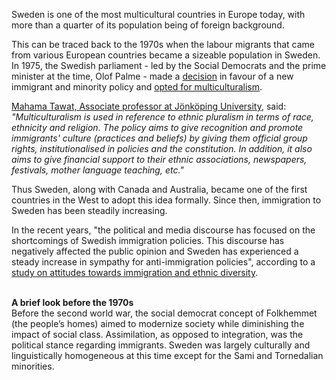 <link href="../css/style.css" rel="stylesheet">

<p class="text-body-2">
Sweden is one of the most multicultural countries in Europe today, with more than a quarter of its population being of foreign background.

This can be traced back to the 1970s when the labour migrants that came from various European countries became a sizeable population in Sweden. In 1975, the Swedish parliament - led by the Social Democrats and the prime minister at the time, Olof Palme - made a [decision](https://lagen.nu/prop/1975:26) in favour of a new immigrant and minority policy and [opted for multiculturalism](https://www.tandfonline.com/doi/full/10.1080/10286632.2017.1335719).

[Mahama Tawat, Associate professor at Jönköping University](https://scholar.google.com/citations?user=VQos0d8AAAAJ&hl=en), said:
_"Multiculturalism is used in reference to ethnic pluralism in terms of race, ethnicity and religion. The policy aims to give recognition and promote immigrants' culture (practices and beliefs) by giving them official group rights, institutionalised in policies and the constitution. In addition, it also aims to give financial support to their ethnic associations, newspapers, festivals, mother language teaching, etc."_

Thus Sweden, along with Canada and Australia, became one of the first countries in the West to adopt this idea formally. Since then, immigration to Sweden has been steadily increasing.

In the recent years, "the political and media discourse has focused on the shortcomings of Swedish immigration policies. This discourse has negatively affected the public opinion and Sweden has experienced a steady increase in sympathy for anti-immigration policies", according to a [study on attitudes towards immigration and ethnic diversity](https://www.mdpi.com/2076-0760/10/10/401/htm).

<br />**A brief look before the 1970s**<br />
Before the second world war, the social democrat concept of Folkhemmet (the people’s homes) aimed to modernize society while diminishing the impact of social class. Assimilation, as opposed to integration, was the political stance regarding immigrants. Sweden was largely culturally and linguistically homogeneous at this time except for the Sami and Tornedalian minorities.
</p>
